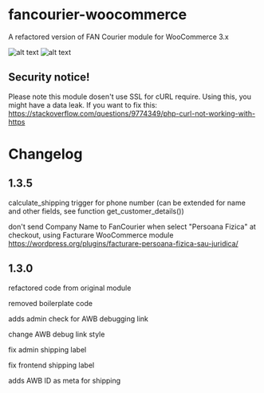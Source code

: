 # fancourier-woocommerce
A refactored version of FAN Courier module for WooCommerce 3.x

![alt text](https://i.imgur.com/gehl4YV.png)
![alt text](https://i.imgur.com/VTaiD1z.png)

## Security notice!
Please note this module dosen't use SSL for cURL require. Using this, you might have a data leak.
If you want to fix this: https://stackoverflow.com/questions/9774349/php-curl-not-working-with-https

# Changelog
## 1.3.5
calculate_shipping trigger for phone number (can be extended for name and other fields, see function get_customer_details())

don't send Company Name to FanCourier when select "Persoana Fizica" at checkout, using Facturare WooCommerce module
https://wordpress.org/plugins/facturare-persoana-fizica-sau-juridica/

## 1.3.0

refactored code from original module

removed boilerplate code

adds admin check for AWB debugging link

change AWB debug link style

fix admin shipping label 

fix frontend shipping label

adds AWB ID as meta for shipping
